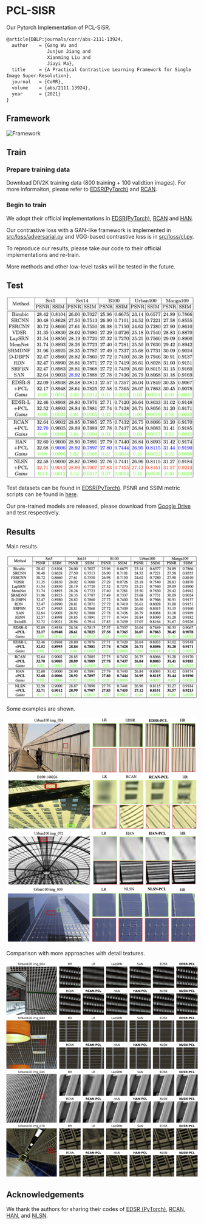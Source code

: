 # PCL-SISR
Our Pytorch Implementation of PCL-SISR.
```
@article{DBLP:journals/corr/abs-2111-13924,
  author    = {Gang Wu and
               Junjun Jiang and
               Xianming Liu and
               Jiayi Ma},
  title     = {A Practical Contrastive Learning Framework for Single Image Super-Resolution},
  journal   = {CoRR},
  volume    = {abs/2111.13924},
  year      = {2021}
}
```

## Framework
![Framework](./pic/figure.png)


## Train
### Prepare training data 

Download DIV2K training data (800 training + 100 validtion images).
For more informaiton, please refer to [EDSR(PyTorch)](https://github.com/thstkdgus35/EDSR-PyTorch) and [RCAN](https://github.com/yulunzhang/RCAN). 


### Begin to train

We adopt their official implementations in [EDSR(PyTorch)](https://github.com/thstkdgus35/EDSR-PyTorch), [RCAN](https://github.com/yulunzhang/RCAN) and [HAN](https://github.com/wwlCape/HAN).

Our contrastive loss with a GAN-like framework is implemented in [src/loss/adversarial.py](https://github.com/Aitical/PCL-SISR/src/loss/adversarial.py) and VGG-based contrastive loss is in [src/loss/cl.py](https://github.com/Aitical/PCL-SISR/src/loss/cl.py).

To reproduce our results, please take our code to their official implementations and re-train.

More methods and other low-level tasks will be tested in the future.

## Test
![Results](pic/table.png)

Test datasets can be found in [EDSR(PyTorch)](https://github.com/thstkdgus35/EDSR-PyTorch). PSNR and SSIM metric scripts can be found in [here](https://github.com/greatlog/DAN/tree/master/metrics).

Our pre-trained models are released, please download from [Google Drive](https://drive.google.com/drive/folders/1iS_2WSt9k1Z6YoP_-EFnXMmUcn7lim3d?usp=sharing) and test respectively.

## Results

Main results.

![Results](pic/table1.png)



Some examples are shown.

![PairComparison](pic/figure2.png)


Comparison with more approaches with detail textures.

![MoreApproaches](pic/figure3.png)


## Acknowledgements
We thank the authors for sharing their codes of  [EDSR (PyTorch)](https://github.com/thstkdgus35/EDSR-PyTorch), [RCAN](https://github.com/yulunzhang/RCAN), [HAN](https://github.com/wwlCape/HAN), and [NLSN](https://github.com/HarukiYqM/Non-Local-Sparse-Attention).




